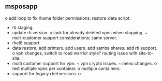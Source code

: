 msposapp
--------

o add loop to fix /home folder permissions; restore_data script.
- rti staging.
- update rti version.
o look for already deleted vpns when stopping.
~ mult-customer support considerations; same server.
- rhel8 support.
- data restore; add printers.
                add users.
                add samba shares.
                add rti support.
o vpn changes; switch to road warrior style?
               routing issue with site-to-site.
- multi customer support for vpn.
~ vpn crypto issues.
~ menu changes.
o test multiple vpns per container.
o multiple containers.
- support for legacy rhel versions.
o  
